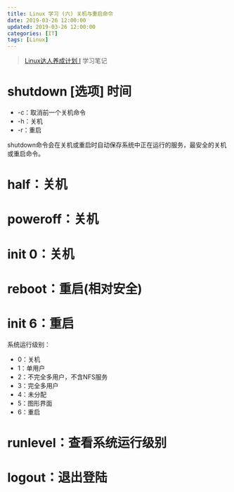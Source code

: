 ```yaml
---
title: Linux 学习 (六) 关机与重启命令
date: 2019-03-26 12:00:00
updated: 2019-03-26 12:00:00
categories: [IT]
tags: [Linux]
---
```


> [Linux达人养成计划 I](https://www.imooc.com/learn/175) 学习笔记


# shutdown [选项] 时间

+ -c：取消前一个关机命令
+ -h：关机
+ -r：重启

shutdown命令会在关机或重启时自动保存系统中正在运行的服务，最安全的关机或重启命令。

# half：关机

# poweroff：关机

# init 0：关机

# reboot：重启(相对安全)

# init 6：重启

系统运行级别：

+ 0：关机
+ 1：单用户
+ 2：不完全多用户，不含NFS服务
+ 3：完全多用户
+ 4：未分配
+ 5：图形界面
+ 6：重启

# runlevel：查看系统运行级别

# logout：退出登陆